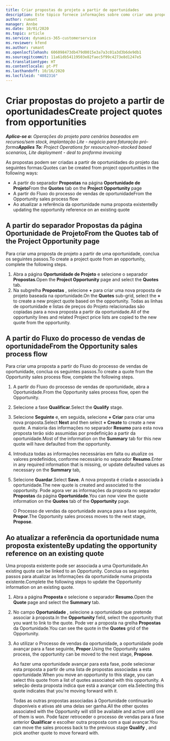 ```yaml
---
title: Criar propostas do projeto a partir de oportunidades
description: Este tópico fornece informações sobre como criar uma proposta de projeto a partir de uma oportunidade.
author: rumant
manager: Annbe
ms.date: 10/01/2020
ms.topic: article
ms.service: dynamics-365-customerservice
ms.reviewer: kfend
ms.author: rumant
ms.openlocfilehash: 606098473db479d0015e3a7a3c01a3d3b6de9db1
ms.sourcegitcommit: 11a61db54119503e82faec5f99c4273e8d1247e5
ms.translationtype: HT
ms.contentlocale: pt-PT
ms.lasthandoff: 10/16/2020
ms.locfileid: "4082316"
---
```

# <a name="create-project-quotes-from-opportunities"></a><span data-ttu-id="97898-103">Criar propostas do projeto a partir de oportunidades</span><span class="sxs-lookup"><span data-stu-id="97898-103">Create project quotes from opportunities</span></span>

<span data-ttu-id="97898-104">_**Aplica-se a:** Operações do projeto para cenários baseados em recursos/sem stock, implantação Lite - negócio para faturação pró-forma_</span><span class="sxs-lookup"><span data-stu-id="97898-104">_**Applies To:** Project Operations for resource/non-stocked based scenarios, Lite deployment - deal to proforma invoicing_</span></span>

<span data-ttu-id="97898-105">As propostas podem ser criadas a partir de oportunidades do projeto das seguintes formas:</span><span class="sxs-lookup"><span data-stu-id="97898-105">Quotes can be created from project opportunities in the following ways:</span></span>

- <span data-ttu-id="97898-106">A partir do separador **Propostas** na página **Oportunidade de Projeto**</span><span class="sxs-lookup"><span data-stu-id="97898-106">From the **Quotes** tab on the **Project Opportunity** page</span></span>
- <span data-ttu-id="97898-107">A partir do Fluxo do processo de vendas de oportunidade</span><span class="sxs-lookup"><span data-stu-id="97898-107">From the Opportunity sales process flow</span></span>
- <span data-ttu-id="97898-108">Ao atualizar a referência da oportunidade numa proposta existente</span><span class="sxs-lookup"><span data-stu-id="97898-108">By updating the opportunity reference on an existing quote</span></span>

## <a name="from-the-quotes-tab-of-the-project-opportunity-page"></a><span data-ttu-id="97898-109">A partir do separador Propostas da página Oportunidade de Projeto</span><span class="sxs-lookup"><span data-stu-id="97898-109">From the Quotes tab of the Project Opportunity page</span></span>

<span data-ttu-id="97898-110">Para criar uma proposta de projeto a partir de uma oportunidade, conclua os seguintes passos.</span><span class="sxs-lookup"><span data-stu-id="97898-110">To create a project quote from an opportunity, complete the following steps.</span></span>

1. <span data-ttu-id="97898-111">Abra a página **Oportunidade de Projeto** e selecione o separador **Propostas**.</span><span class="sxs-lookup"><span data-stu-id="97898-111">Open the **Project Opportunity** page and select the **Quotes** tab.</span></span> 
2. <span data-ttu-id="97898-112">Na subgrelha **Propostas** , selecione **+** para criar uma nova proposta de projeto baseada na oportunidade.</span><span class="sxs-lookup"><span data-stu-id="97898-112">On the **Quotes** sub-grid, select the **+** to create a new project quote based on the opportunity.</span></span> <span data-ttu-id="97898-113">Todas as linhas de oportunidade e listas de preços do Projeto relacionadas são copiadas para a nova proposta a partir da oportunidade.</span><span class="sxs-lookup"><span data-stu-id="97898-113">All of the opportunity lines and related Project price lists are copied to the new quote from the opportunity.</span></span>

## <a name="from-the-opportunity-sales-process-flow"></a><span data-ttu-id="97898-114">A partir do Fluxo do processo de vendas de oportunidade</span><span class="sxs-lookup"><span data-stu-id="97898-114">From the Opportunity sales process flow</span></span>

<span data-ttu-id="97898-115">Para criar uma proposta a partir do Fluxo do processo de vendas de oportunidade, conclua os seguintes passos.</span><span class="sxs-lookup"><span data-stu-id="97898-115">To create a quote from the Opportunity sales process flow, complete the following steps.</span></span>

1. <span data-ttu-id="97898-116">A partir do Fluxo do processo de vendas de oportunidade, abra a Oportunidade.</span><span class="sxs-lookup"><span data-stu-id="97898-116">From the Opportunity sales process flow, open the Opportunity.</span></span>
2. <span data-ttu-id="97898-117">Selecione a fase **Qualificar**.</span><span class="sxs-lookup"><span data-stu-id="97898-117">Select the **Qualify** stage.</span></span> 
3. <span data-ttu-id="97898-118">Selecione **Seguinte** e, em seguida, selecione **+ Criar** para criar uma nova proposta.</span><span class="sxs-lookup"><span data-stu-id="97898-118">Select **Next** and then select **+ Create** to create a new quote.</span></span> <span data-ttu-id="97898-119">A maioria das informações no separador **Resumo** para esta nova proposta terão sido assumidas por predefinição a partir da oportunidade.</span><span class="sxs-lookup"><span data-stu-id="97898-119">Most of the information on the **Summary** tab for this new quote will have defaulted from the opportunity.</span></span> 
4. <span data-ttu-id="97898-120">Introduza todas as informações necessárias em falta ou atualize os valores predefinidos, conforme necessário no separador **Resumo**.</span><span class="sxs-lookup"><span data-stu-id="97898-120">Enter in any required information that is missing, or update defaulted values as necessary on the **Summary** tab,</span></span>
5. <span data-ttu-id="97898-121">Selecione **Guardar**.</span><span class="sxs-lookup"><span data-stu-id="97898-121">Select **Save**.</span></span> <span data-ttu-id="97898-122">A nova proposta é criada e associada à oportunidade.</span><span class="sxs-lookup"><span data-stu-id="97898-122">The new quote is created and associated to the opportunity.</span></span> <span data-ttu-id="97898-123">Pode agora ver as informações da proposta no separador **Propostas** da página **Oportunidade**.</span><span class="sxs-lookup"><span data-stu-id="97898-123">You can now view the quote information on the **Quotes** tab of the **Opportunity** page.</span></span> 

   <span data-ttu-id="97898-124">O Processo de vendas da oportunidade avança para a fase seguinte, **Propor**.</span><span class="sxs-lookup"><span data-stu-id="97898-124">The Opportunity sales process moves to the next stage, **Propose**.</span></span>


## <a name="by-updating-the-opportunity-reference-on-an-existing-quote"></a><span data-ttu-id="97898-125">Ao atualizar a referência da oportunidade numa proposta existente</span><span class="sxs-lookup"><span data-stu-id="97898-125">By updating the opportunity reference on an existing quote</span></span>

<span data-ttu-id="97898-126">Uma proposta existente pode ser associada a uma Oportunidade.</span><span class="sxs-lookup"><span data-stu-id="97898-126">An existing quote can be linked to an Opportunity.</span></span> <span data-ttu-id="97898-127">Conclua os seguintes passos para atualizar as Informações da oportunidade numa proposta existente.</span><span class="sxs-lookup"><span data-stu-id="97898-127">Complete the following steps to update the Opportunity information on an existing quote.</span></span>

1. <span data-ttu-id="97898-128">Abra a página **Proposta** e selecione o separador **Resumo**.</span><span class="sxs-lookup"><span data-stu-id="97898-128">Open the **Quote** page and select the **Summary** tab.</span></span>
2. <span data-ttu-id="97898-129">No campo **Oportunidade** , selecione a oportunidade que pretende associar à proposta.</span><span class="sxs-lookup"><span data-stu-id="97898-129">In the **Opportunity** field, select the opportunity that you want to link to the quote.</span></span> <span data-ttu-id="97898-130">Pode ver a proposta na grelha **Propostas** da Oportunidade.</span><span class="sxs-lookup"><span data-stu-id="97898-130">You can see the quote in the **Quotes** grid of the Opportunity.</span></span> 
3. <span data-ttu-id="97898-131">Ao utilizar o Processo de vendas da oportunidade, a oportunidade pode avançar para a fase seguinte, **Propor**.</span><span class="sxs-lookup"><span data-stu-id="97898-131">Using the Opportunity sales process, the opportunity can be moved to the next stage, **Propose**.</span></span> 

   <span data-ttu-id="97898-132">Ao fazer uma oportunidade avançar para esta fase, pode selecionar esta proposta a partir de uma lista de propostas associadas a esta oportunidade.</span><span class="sxs-lookup"><span data-stu-id="97898-132">When you move an opportunity to this stage, you can select this quote from a list of quotes associated with this opportunity.</span></span> <span data-ttu-id="97898-133">A seleção desta proposta indica que está a avançar com ela.</span><span class="sxs-lookup"><span data-stu-id="97898-133">Selecting this quote indicates that you're moving forward with it.</span></span>

   <span data-ttu-id="97898-134">Todas as outras propostas associadas à Oportunidade continuarão disponíveis e ativas até uma delas ser ganha.</span><span class="sxs-lookup"><span data-stu-id="97898-134">All the other quotes associated with the Opportunity will still be available and active until one of them is won.</span></span> <span data-ttu-id="97898-135">Pode fazer retroceder o processo de vendas para a fase anterior **Qualificar** e escolher outra proposta com a qual avançar.</span><span class="sxs-lookup"><span data-stu-id="97898-135">You can move the sales process back to the previous stage **Qualify** , and pick another quote to move forward with.</span></span>
